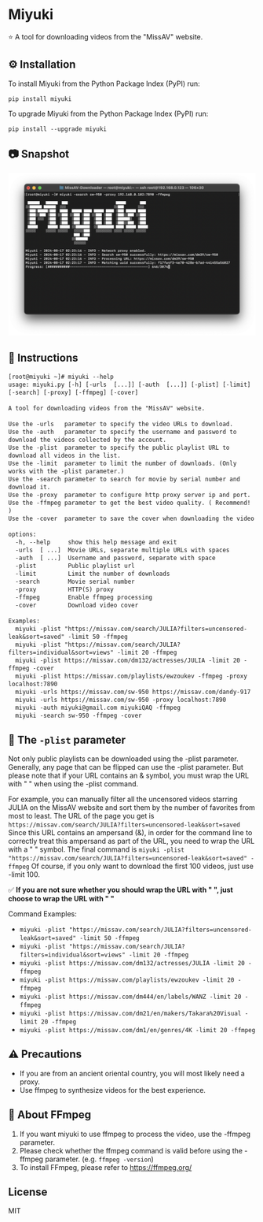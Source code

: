 # Miyuki

⭐️ A tool for downloading videos from the "MissAV" website.

## ⚙️ Installation

To install Miyuki from the Python Package Index (PyPI) run:

```
pip install miyuki
```

To upgrade Miyuki from the Python Package Index (PyPI) run:

```
pip install --upgrade miyuki
```

## 📷 Snapshot

![snapshot.png](https://raw.githubusercontent.com/MiyukiQAQ/MissAV-Downloader/master/resources/readme_pics/snapshot.png)

## 📖 Instructions

```
[root@miyuki ~]# miyuki --help
usage: miyuki.py [-h] [-urls  [...]] [-auth  [...]] [-plist] [-limit] [-search] [-proxy] [-ffmpeg] [-cover]

A tool for downloading videos from the "MissAV" website.

Use the -urls   parameter to specify the video URLs to download.
Use the -auth   parameter to specify the username and password to download the videos collected by the account.
Use the -plist  parameter to specify the public playlist URL to download all videos in the list.
Use the -limit  parameter to limit the number of downloads. (Only works with the -plist parameter.)
Use the -search parameter to search for movie by serial number and download it.
Use the -proxy  parameter to configure http proxy server ip and port.
Use the -ffmpeg parameter to get the best video quality. ( Recommend! )
Use the -cover  parameter to save the cover when downloading the video

options:
  -h, --help     show this help message and exit
  -urls  [ ...]  Movie URLs, separate multiple URLs with spaces
  -auth  [ ...]  Username and password, separate with space
  -plist         Public playlist url
  -limit         Limit the number of downloads
  -search        Movie serial number
  -proxy         HTTP(S) proxy
  -ffmpeg        Enable ffmpeg processing
  -cover         Download video cover

Examples:
  miyuki -plist "https://missav.com/search/JULIA?filters=uncensored-leak&sort=saved" -limit 50 -ffmpeg
  miyuki -plist "https://missav.com/search/JULIA?filters=individual&sort=views" -limit 20 -ffmpeg
  miyuki -plist https://missav.com/dm132/actresses/JULIA -limit 20 -ffmpeg -cover
  miyuki -plist https://missav.com/playlists/ewzoukev -ffmpeg -proxy localhost:7890
  miyuki -urls https://missav.com/sw-950 https://missav.com/dandy-917
  miyuki -urls https://missav.com/sw-950 -proxy localhost:7890
  miyuki -auth miyuki@gmail.com miyukiQAQ -ffmpeg
  miyuki -search sw-950 -ffmpeg -cover
```

## 🤫 The ```-plist``` parameter

Not only public playlists can be downloaded using the -plist parameter. Generally, any page that can be flipped can use the -plist parameter. But please note that if your URL contains an & symbol, you must wrap the URL with " " when using the -plist command.

For example, you can manually filter all the uncensored videos starring JULIA on the MissAV website and sort them by the number of favorites from most to least. The URL of the page you get is ```https://missav.com/search/JULIA?filters=uncensored-leak&sort=saved``` Since this URL contains an ampersand (&), in order for the command line to correctly treat this ampersand as part of the URL, you need to wrap the URL with a " " symbol. The final command is ```miyuki -plist "https://missav.com/search/JULIA?filters=uncensored-leak&sort=saved" -ffmpeg``` Of course, if you only want to download the first 100 videos, just use -limit 100.

✅ **If you are not sure whether you should wrap the URL with " ", just choose to wrap the URL with " "**

Command Examples:
- ```miyuki -plist "https://missav.com/search/JULIA?filters=uncensored-leak&sort=saved" -limit 50 -ffmpeg```
- ```miyuki -plist "https://missav.com/search/JULIA?filters=individual&sort=views" -limit 20 -ffmpeg```
- ```miyuki -plist https://missav.com/dm132/actresses/JULIA -limit 20 -ffmpeg```
- ```miyuki -plist https://missav.com/playlists/ewzoukev -limit 20 -ffmpeg```
- ```miyuki -plist https://missav.com/dm444/en/labels/WANZ -limit 20 -ffmpeg```
- ```miyuki -plist https://missav.com/dm21/en/makers/Takara%20Visual -limit 20 -ffmpeg```
- ```miyuki -plist https://missav.com/dm1/en/genres/4K -limit 20 -ffmpeg```

## ⚠️ Precautions

- If you are from an ancient oriental country, you will most likely need a proxy.
- Use ffmpeg to synthesize videos for the best experience.

## 👀 About FFmpeg

1. If you want miyuki to use ffmpeg to process the video, use the -ffmpeg parameter.
2. Please check whether the ffmpeg command is valid before using the -ffmpeg parameter. (e.g. ```ffmpeg -version```)
3. To install FFmpeg, please refer to https://ffmpeg.org/

## License

MIT
